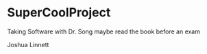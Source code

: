 # SuperCoolProject

Taking Software with Dr. Song maybe read the book before an exam

Joshua Linnett